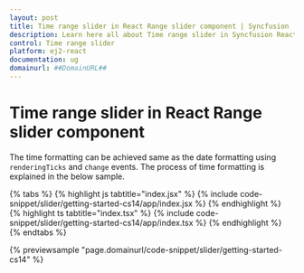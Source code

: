 ```yaml
---
layout: post
title: Time range slider in React Range slider component | Syncfusion
description: Learn here all about Time range slider in Syncfusion React Range slider component of Syncfusion Essential JS 2 and more.
control: Time range slider 
platform: ej2-react
documentation: ug
domainurl: ##DomainURL##
---
```


# Time range slider in React Range slider component

The time formatting can be achieved same as the date formatting using `renderingTicks` and `change` events. The process of time formatting is explained in the below sample.

{% tabs %}
{% highlight js tabtitle="index.jsx" %}
{% include code-snippet/slider/getting-started-cs14/app/index.jsx %}
{% endhighlight %}
{% highlight ts tabtitle="index.tsx" %}
{% include code-snippet/slider/getting-started-cs14/app/index.tsx %}
{% endhighlight %}
{% endtabs %}

 {% previewsample "page.domainurl/code-snippet/slider/getting-started-cs14" %}
